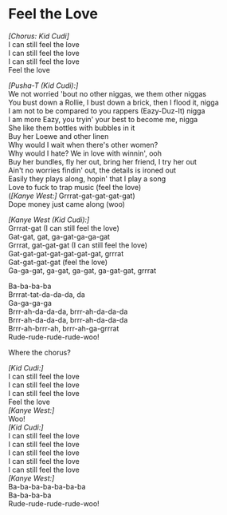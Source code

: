 # Feel the Love

_[Chorus: Kid Cudi]_  
I can still feel the love  
I can still feel the love  
I can still feel the love  
Feel the love  

_[Pusha-T (Kid Cudi):]_  
We not worried 'bout no other niggas, we them other niggas  
You bust down a Rollie, I bust down a brick, then I flood it, nigga  
I am not to be compared to you rappers (Eazy-Duz-It) nigga  
I am more Eazy, you tryin' your best to become me, nigga  
She like them bottles with bubbles in it  
Buy her Loewe and other linen  
Why would I wait when there's other women?  
Why would I hate? We in love with winnin', ooh  
Buy her bundles, fly her out, bring her friend, I try her out  
Ain't no worries findin' out, the details is ironed out  
Easily they plays along, hopin' that I play a song  
Love to fuck to trap music (feel the love)  
(_[Kanye West:]_ Grrrat-gat-gat-gat-gat)  
Dope money just came along (woo)  

_[Kanye West (Kid Cudi):]_  
Grrrat-gat (I can still feel the love)  
Gat-gat, gat, ga-gat-ga-ga-gat  
Grrrat, gat-gat-gat (I can still feel the love)  
Gat-gat-gat-gat-gat-gat-gat, grrrat  
Gat-gat-gat-gat (feel the love)  
Ga-ga-gat, ga-gat, ga-gat, ga-gat-gat, grrrat  

Ba-ba-ba-ba  
Brrrat-tat-da-da-da, da  
Ga-ga-ga-ga  
Brrr-ah-da-da-da, brrr-ah-da-da-da  
Brrr-ah-da-da-da, brrr-ah-da-da-da  
Brrr-ah-brrr-ah, brrr-ah-ga-grrrat  
Rude-rude-rude-rude-woo!  

Where the chorus?  

_[Kid Cudi:]_  
I can still feel the love  
I can still feel the love  
I can still feel the love  
Feel the love  
_[Kanye West:]_  
Woo!  
_[Kid Cudi:]_  
I can still feel the love  
I can still feel the love  
I can still feel the love  
I can still feel the love  
I can still feel the love  
_[Kanye West:]_  
Ba-ba-ba-ba-ba-ba-ba  
Ba-ba-ba-ba  
Rude-rude-rude-rude-woo!
